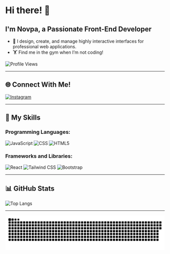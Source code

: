 # Hi there! 👋
## I'm Novpa, a Passionate Front-End Developer

- 🎨 I design, create, and manage highly interactive interfaces for professional web applications.
- 🏋️ Find me in the gym when I’m not coding!

![Profile Views](https://komarev.com/ghpvc/?username=Novpa&color=brightgreen)

---

## 🌐 Connect With Me!
[![Instagram](https://img.shields.io/badge/Instagram-E4405F?style=flat&logo=instagram&logoColor=white)](https://www.instagram.com/novparodriguez/)

---

## 💼 My Skills

### Programming Languages:
![JavaScript](https://img.shields.io/badge/JavaScript-323330?style=flat&logo=javascript&logoColor=F7DF1E)
![CSS](https://img.shields.io/badge/CSS-1572B6?style=flat&logo=css3&logoColor=white)
![HTML5](https://img.shields.io/badge/HTML5-E34F26?style=flat&logo=html5&logoColor=white)

### Frameworks and Libraries:
![React](https://img.shields.io/badge/React-20232A?style=flat&logo=react&logoColor=61DAFB)
![Tailwind CSS](https://img.shields.io/badge/Tailwind_CSS-38B2AC?style=flat&logo=tailwind-css&logoColor=white)
![Bootstrap](https://img.shields.io/badge/Bootstrap-563D7C?style=flat&logo=bootstrap&logoColor=white)

---

## 📊 GitHub Stats
![Top Langs](https://github-readme-stats.vercel.app/api/top-langs/?username=Novpa&layout=compact&theme=radical&hide_border=true)

---
![Snake Game](https://github.com/Novpa/Novpa/blob/main/github-snake.svg)
